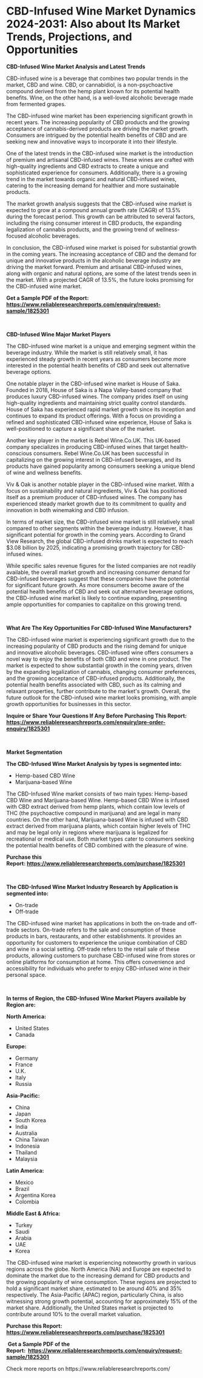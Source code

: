 <p><h1>CBD-Infused Wine Market Dynamics 2024-2031: Also about Its Market Trends, Projections, and Opportunities</h1></p><p><strong>CBD-Infused Wine Market Analysis and Latest Trends</strong></p>
<p><p>CBD-infused wine is a beverage that combines two popular trends in the market, CBD and wine. CBD, or cannabidiol, is a non-psychoactive compound derived from the hemp plant known for its potential health benefits. Wine, on the other hand, is a well-loved alcoholic beverage made from fermented grapes.</p><p>The CBD-infused wine market has been experiencing significant growth in recent years. The increasing popularity of CBD products and the growing acceptance of cannabis-derived products are driving the market growth. Consumers are intrigued by the potential health benefits of CBD and are seeking new and innovative ways to incorporate it into their lifestyle.</p><p>One of the latest trends in the CBD-infused wine market is the introduction of premium and artisanal CBD-infused wines. These wines are crafted with high-quality ingredients and CBD extracts to create a unique and sophisticated experience for consumers. Additionally, there is a growing trend in the market towards organic and natural CBD-infused wines, catering to the increasing demand for healthier and more sustainable products.</p><p>The market growth analysis suggests that the CBD-infused wine market is expected to grow at a compound annual growth rate (CAGR) of 13.5% during the forecast period. This growth can be attributed to several factors, including the rising consumer interest in CBD products, the expanding legalization of cannabis products, and the growing trend of wellness-focused alcoholic beverages.</p><p>In conclusion, the CBD-infused wine market is poised for substantial growth in the coming years. The increasing acceptance of CBD and the demand for unique and innovative products in the alcoholic beverage industry are driving the market forward. Premium and artisanal CBD-infused wines, along with organic and natural options, are some of the latest trends seen in the market. With a projected CAGR of 13.5%, the future looks promising for the CBD-infused wine market.</p></p>
<p><strong>Get a Sample PDF of the Report:&nbsp; <a href="https://www.reliableresearchreports.com/enquiry/request-sample/1825301">https://www.reliableresearchreports.com/enquiry/request-sample/1825301</a></strong></p>
<p>&nbsp;</p>
<p><strong>CBD-Infused Wine Major Market Players</strong></p>
<p><p>The CBD-infused wine market is a unique and emerging segment within the beverage industry. While the market is still relatively small, it has experienced steady growth in recent years as consumers become more interested in the potential health benefits of CBD and seek out alternative beverage options.</p><p>One notable player in the CBD-infused wine market is House of Saka. Founded in 2018, House of Saka is a Napa Valley-based company that produces luxury CBD-infused wines. The company prides itself on using high-quality ingredients and maintaining strict quality control standards. House of Saka has experienced rapid market growth since its inception and continues to expand its product offerings. With a focus on providing a refined and sophisticated CBD-infused wine experience, House of Saka is well-positioned to capture a significant share of the market.</p><p>Another key player in the market is Rebel Wine.Co.UK. This UK-based company specializes in producing CBD-infused wines that target health-conscious consumers. Rebel Wine.Co.UK has been successful in capitalizing on the growing interest in CBD-infused beverages, and its products have gained popularity among consumers seeking a unique blend of wine and wellness benefits.</p><p>Viv & Oak is another notable player in the CBD-infused wine market. With a focus on sustainability and natural ingredients, Viv & Oak has positioned itself as a premium producer of CBD-infused wines. The company has experienced steady market growth due to its commitment to quality and innovation in both winemaking and CBD infusion.</p><p>In terms of market size, the CBD-infused wine market is still relatively small compared to other segments within the beverage industry. However, it has significant potential for growth in the coming years. According to Grand View Research, the global CBD-infused drinks market is expected to reach $3.08 billion by 2025, indicating a promising growth trajectory for CBD-infused wines.</p><p>While specific sales revenue figures for the listed companies are not readily available, the overall market growth and increasing consumer demand for CBD-infused beverages suggest that these companies have the potential for significant future growth. As more consumers become aware of the potential health benefits of CBD and seek out alternative beverage options, the CBD-infused wine market is likely to continue expanding, presenting ample opportunities for companies to capitalize on this growing trend.</p></p>
<p>&nbsp;</p>
<p><strong>What Are The Key Opportunities For CBD-Infused Wine Manufacturers?</strong></p>
<p><p>The CBD-infused wine market is experiencing significant growth due to the increasing popularity of CBD products and the rising demand for unique and innovative alcoholic beverages. CBD-infused wine offers consumers a novel way to enjoy the benefits of both CBD and wine in one product. The market is expected to show substantial growth in the coming years, driven by the expanding legalization of cannabis, changing consumer preferences, and the growing acceptance of CBD-infused products. Additionally, the potential health benefits associated with CBD, such as its calming and relaxant properties, further contribute to the market's growth. Overall, the future outlook for the CBD-infused wine market looks promising, with ample growth opportunities for businesses in this sector.</p></p>
<p><strong>Inquire or Share Your Questions If Any Before Purchasing This Report: <a href="https://www.reliableresearchreports.com/enquiry/pre-order-enquiry/1825301">https://www.reliableresearchreports.com/enquiry/pre-order-enquiry/1825301</a></strong></p>
<p>&nbsp;</p>
<p><strong>Market Segmentation</strong></p>
<p><strong>The CBD-Infused Wine Market Analysis by types is segmented into:</strong></p>
<p><ul><li>Hemp-based CBD Wine</li><li>Marijuana-based Wine</li></ul></p>
<p><p>The CBD-Infused Wine market consists of two main types: Hemp-based CBD Wine and Marijuana-based Wine. Hemp-based CBD Wine is infused with CBD extract derived from hemp plants, which contain low levels of THC (the psychoactive compound in marijuana) and are legal in many countries. On the other hand, Marijuana-based Wine is infused with CBD extract derived from marijuana plants, which contain higher levels of THC and may be legal only in regions where marijuana is legalized for recreational or medical use. Both market types cater to consumers seeking the potential health benefits of CBD combined with the pleasure of wine.</p></p>
<p><strong>Purchase this Report:&nbsp;<a href="https://www.reliableresearchreports.com/purchase/1825301">https://www.reliableresearchreports.com/purchase/1825301</a></strong></p>
<p>&nbsp;</p>
<p><strong>The CBD-Infused Wine Market Industry Research by Application is segmented into:</strong></p>
<p><ul><li>On-trade</li><li>Off-trade</li></ul></p>
<p><p>The CBD-infused wine market has applications in both the on-trade and off-trade sectors. On-trade refers to the sale and consumption of these products in bars, restaurants, and other establishments. It provides an opportunity for customers to experience the unique combination of CBD and wine in a social setting. Off-trade refers to the retail sale of these products, allowing customers to purchase CBD-infused wine from stores or online platforms for consumption at home. This offers convenience and accessibility for individuals who prefer to enjoy CBD-infused wine in their personal space.</p></p>
<p>&nbsp;</p>
<p><strong>In terms of Region, the CBD-Infused Wine Market Players available by Region are:</strong></p>
<p>
    <p> <strong> North America: </strong>
        <ul>
            <li>United States</li>
            <li>Canada</li>
        </ul>
        </p> 
    <p> <strong> Europe: </strong>
        <ul>
            <li>Germany</li>
            <li>France</li>
            <li>U.K.</li>
            <li>Italy</li>
            <li>Russia</li>
        </ul>
        </p> 
    <p> <strong> Asia-Pacific: </strong>
        <ul>
            <li>China</li>
            <li>Japan</li>
            <li>South Korea</li>
            <li>India</li>
            <li>Australia</li>
            <li>China Taiwan</li>
            <li>Indonesia</li>
            <li>Thailand</li>
            <li>Malaysia</li>
        </ul>
        </p> 
    <p> <strong> Latin America: </strong>
        <ul>
            <li>Mexico</li>
            <li>Brazil</li>
            <li>Argentina Korea</li>
            <li>Colombia</li>
        </ul>
        </p> 
    <p> <strong> Middle East & Africa: </strong>
        <ul>
            <li>Turkey</li>
            <li>Saudi</li>
            <li>Arabia</li>
            <li>UAE</li>
            <li>Korea</li>
        </ul>
    </p>
    </p>
<p><p>The CBD-infused wine market is experiencing noteworthy growth in various regions across the globe. North America (NA) and Europe are expected to dominate the market due to the increasing demand for CBD products and the growing popularity of wine consumption. These regions are projected to hold a significant market share, estimated to be around 40% and 35% respectively. The Asia-Pacific (APAC) region, particularly China, is also witnessing strong growth potential, accounting for approximately 15% of the market share. Additionally, the United States market is projected to contribute around 10% to the overall market valuation.</p></p>
<p><strong>Purchase this Report: <a href="https://www.reliableresearchreports.com/purchase/1825301">https://www.reliableresearchreports.com/purchase/1825301</a></strong></p>
<p>&nbsp;<strong>Get a Sample PDF of the Report:&nbsp;&nbsp;<a href="https://www.reliableresearchreports.com/enquiry/request-sample/1825301">https://www.reliableresearchreports.com/enquiry/request-sample/1825301</a></strong></p>
<p><strong></strong></p>
<p>Check more reports on https://www.reliableresearchreports.com/</p>